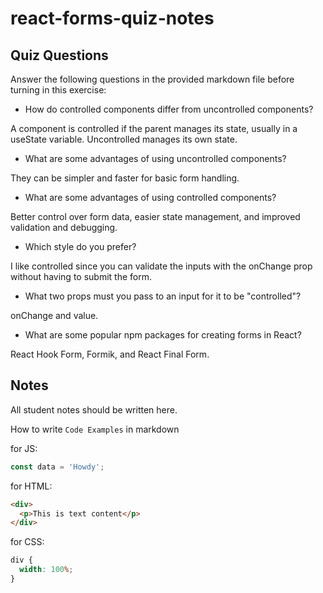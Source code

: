 # react-forms-quiz-notes

## Quiz Questions

Answer the following questions in the provided markdown file before turning in this exercise:

- How do controlled components differ from uncontrolled components?

A component is controlled if the parent manages its state, usually in a useState variable. Uncontrolled manages its own state.

- What are some advantages of using uncontrolled components?

They can be simpler and faster for basic form handling.

- What are some advantages of using controlled components?

Better control over form data, easier state management, and improved validation and debugging.

- Which style do you prefer?

I like controlled since you can validate the inputs with the onChange prop without having to submit the form.

- What two props must you pass to an input for it to be "controlled"?

onChange and value.

- What are some popular npm packages for creating forms in React?

React Hook Form, Formik, and React Final Form.

## Notes

All student notes should be written here.

How to write `Code Examples` in markdown

for JS:

```javascript
const data = 'Howdy';
```

for HTML:

```html
<div>
  <p>This is text content</p>
</div>
```

for CSS:

```css
div {
  width: 100%;
}
```
